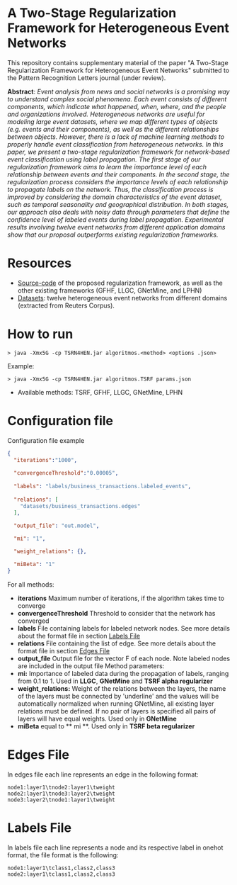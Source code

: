 # A Two-Stage Regularization Framework for Heterogeneous Event Networks

This repository contains supplementary material of the paper "A Two-Stage Regularization Framework for Heterogeneous Event Networks" submitted to the  Pattern Recognition Letters journal (under review).

**Abstract**: *Event analysis from news and social networks is a promising way to understand complex social phenomena. Each event consists of different components, which indicate what happened, when, where, and the people and organizations involved. Heterogeneous networks are useful for modeling large event datasets, where we map different types of objects (e.g. events and their components), as well as the different relationships between objects. However, there is a lack of machine learning methods to properly handle event classification from heterogeneous networks. In this paper, we present a two-stage regularization framework for network-based event classification using label propagation. The first stage of our regularization framework aims to learn the importance level of each relationship between events and their components. In the second stage, the regularization process considers the importance levels of each relationship to propagate labels on the network. Thus, the classification process is improved by considering the domain characteristics of the event dataset, such as temporal seasonality and geographical distribution. In both stages, our approach also deals with noisy data through parameters that define the confidence level of labeled events during label propagation. Experimental results involving twelve event networks from different application domains show that our proposal outperforms existing regularization frameworks.*

# Resources

- [Source-code](src/) of the proposed regularization framework, as well as the other existing frameworks (GFHF, LLGC, GNetMine, and LPHN)
- [Datasets](datasets/): twelve heterogeneous event networks from different domains (extracted from Reuters Corpus).


# How to run

	> java -Xmx5G -cp TSRN4HEN.jar algoritmos.<method> <options .json>

Example:

	> java -Xmx5G -cp TSRN4HEN.jar algoritmos.TSRF params.json

- Available methods: TSRF, GFHF, LLGC, GNetMine, LPHN

# Configuration file
Configuration file example
```json
{
  "iterations":"1000",
 
  "convergenceThreshold":"0.00005",
 
  "labels": "labels/business_transactions.labeled_events",
 
  "relations": [
    "datasets/business_transactions.edges"
  ],
 
  "output_file": "out.model",

  "mi": "1",

  "weight_relations": {},

  "miBeta": "1"
}
```
For all methods:
- **iterations** Maximum number of iterations, if the algorithm takes time to converge
- **convergenceThreshold** Threshold to consider that the network has converged
- **labels** File containing labels for labeled network nodes. See more details about the format file in section [Labels File](#labels-file)
- **relations** File containing the list of edge. See more details about the format file in section [Edges File](#edges-file)
- **output_file** Output file for the vector F of each node. Note labeled nodes are included in the output file
Method parameters:
- **mi:** Importance of labeled data during the propagation of labels, ranging from 0.1 to 1. Used in **LLGC**, **GNetMine** and **TSRF alpha regularizer**
- **weight_relations:** Weight of the relations between the layers, the name of the layers must be connected by 'underline' and the values will be automatically normalized when running GNetMine, all existing layer relations must be defined. If no pair of layers is specified all pairs of layers will have equal weights. Used only in **GNetMine**
- **miBeta** equal to ** mi **. Used only in **TSRF beta regularizer**

# Edges File
In edges file each line represents an edge in the following format:
```tsv
node1:layer1\tnode2:layer1\tweight
node2:layer1\tnode3:layer2\tweight
node3:layer2\tnode1:layer1\tweight
```
# Labels File
In labels file each line represents a node and its respective label in onehot format, the file format is the following:
```tsv
node1:layer1\tclass1,class2,class3
node2:layer1\tclass1,class2,class3
```